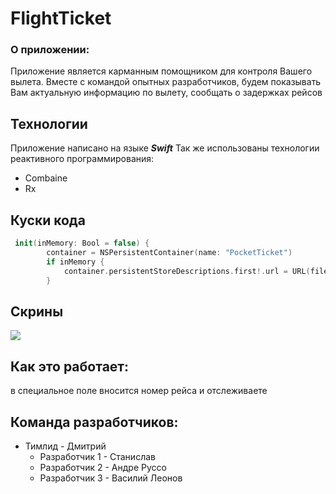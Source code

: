 # FlightTicket
### О приложении:
Приложение является карманным помощником для контроля Вашего вылета. 
Вместе с командой опытных разработчиков, будем показывать Вам актуальную информацию по вылету, сообщать о задержках рейсов
 
## Технологии
Приложение написано на языке ***Swift***
Так же использованы технологии реактивного программирования: 
- Combaine
- Rx

## Куски кода
``` swift
 init(inMemory: Bool = false) {
        container = NSPersistentContainer(name: "PocketTicket")
        if inMemory {
            container.persistentStoreDescriptions.first!.url = URL(fileURLWithPath: "/dev/null")
        }
```

## Скрины
![](https://disk.yandex.ru/i/Y_Ft8jOGbI65pw)
## Как это работает:
в специальное поле вносится номер рейса и отслеживаете 

## Команда разработчиков: 
- Тимлид - Дмитрий
    - Разработчик 1 - Станислав
    - Разработчик 2 - Андре Руссо
    - Разработчик 3 - Василий Леонов

